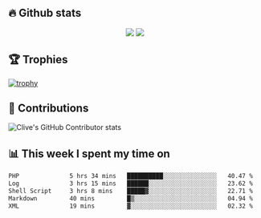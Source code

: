## &#128293; Github stats

<!-- GitHub Readme Streak Stats - https://github.com/DenverCoder1/github-readme-streak-stats -->
<p align="center">

<picture>
  <source 
    srcset="https://github-readme-stats.vercel.app/api?username=clivewalkden&count_private=true&show_icons=true&theme=darcula"
    media="(prefers-color-scheme: dark)"
  />
  <source
    srcset="https://github-readme-stats.vercel.app/api?username=clivewalkden&count_private=true&show_icons=true&theme=calm"
    media="(prefers-color-scheme: light), (prefers-color-scheme: no-preference)"
  />
  <img src="https://github-readme-stats.vercel.app/api?username=clivewalkden&count_private=true&show_icons=true&theme=darcula" />
</picture>

<a href="https://git.io/streak-stats" target="_blank">
  <img src="http://github-readme-streak-stats.herokuapp.com?user=clivewalkden&theme=darcula&date_format=j%20M%5B%20Y%5D" />
</a>

</p>

## &#127942; Trophies
[![trophy](https://github-profile-trophy.vercel.app/?username=clivewalkden&theme=onedark)](https://github.com/clivewalkden/github-profile-trophy)

## &#129309; Contributions
![Clive's GitHub Contributor stats](https://github-contributor-stats.vercel.app/api?username=clivewalkden)

## &#128202; This week I spent my time on
<!--START_SECTION:waka-->

```txt
PHP              5 hrs 34 mins   ██████████░░░░░░░░░░░░░░░   40.47 %
Log              3 hrs 15 mins   ██████░░░░░░░░░░░░░░░░░░░   23.62 %
Shell Script     3 hrs 8 mins    █████▓░░░░░░░░░░░░░░░░░░░   22.71 %
Markdown         40 mins         █▒░░░░░░░░░░░░░░░░░░░░░░░   04.94 %
XML              19 mins         ▓░░░░░░░░░░░░░░░░░░░░░░░░   02.32 %
```

<!--END_SECTION:waka-->
